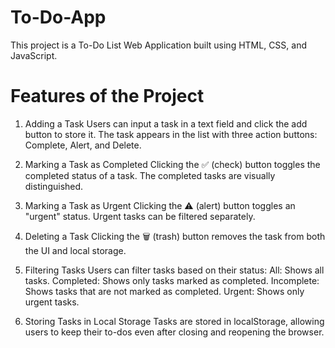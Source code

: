 # To-Do-App
This project is a To-Do List Web Application built using HTML, CSS, and JavaScript.

# Features of the Project

1. Adding a Task
Users can input a task in a text field and click the add button to store it.
The task appears in the list with three action buttons: Complete, Alert, and Delete.

2. Marking a Task as Completed
Clicking the ✅ (check) button toggles the completed status of a task.
The completed tasks are visually distinguished.

3. Marking a Task as Urgent
Clicking the ⚠️ (alert) button toggles an "urgent" status.
Urgent tasks can be filtered separately.

4. Deleting a Task
Clicking the 🗑️ (trash) button removes the task from both the UI and local storage.

5. Filtering Tasks
Users can filter tasks based on their status:
All: Shows all tasks.
Completed: Shows only tasks marked as completed.
Incomplete: Shows tasks that are not marked as completed.
Urgent: Shows only urgent tasks.

6. Storing Tasks in Local Storage
Tasks are stored in localStorage, allowing users to keep their to-dos even after closing and reopening the browser.
